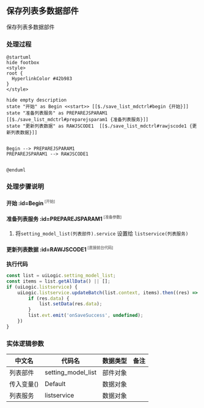## 保存列表多数据部件 <!-- {docsify-ignore-all} -->

   保存列表多数据部件

### 处理过程

```plantuml
@startuml
hide footbox
<style>
root {
  HyperlinkColor #42b983
}
</style>

hide empty description
state "开始" as Begin <<start>> [[$./save_list_mdctrl#begin {开始}]]
state "准备列表服务" as PREPAREJSPARAM1  [[$./save_list_mdctrl#preparejsparam1 {准备列表服务}]]
state "更新列表数据" as RAWJSCODE1  [[$./save_list_mdctrl#rawjscode1 {更新列表数据}]]


Begin --> PREPAREJSPARAM1
PREPAREJSPARAM1 --> RAWJSCODE1


@enduml
```


### 处理步骤说明

#### 开始 :id=Begin<sup class="footnote-symbol"> <font color=gray size=1>[开始]</font></sup>




#### 准备列表服务 :id=PREPAREJSPARAM1<sup class="footnote-symbol"> <font color=gray size=1>[准备参数]</font></sup>



1. 将`setting_model_list(列表部件).service` 设置给  `listservice(列表服务)`

#### 更新列表数据 :id=RAWJSCODE1<sup class="footnote-symbol"> <font color=gray size=1>[直接前台代码]</font></sup>



<p class="panel-title"><b>执行代码</b></p>

```javascript
const list = uiLogic.setting_model_list;
const items = list.getAllData() || [];
if (uiLogic.listservice) {
    uiLogic.listservice.updateBatch(list.context, items).then((res) => {
        if (res.data) {
            list.setData(res.data);
        }
        list.evt.emit('onSaveSuccess', undefined);
    })
}
```



### 实体逻辑参数

|    中文名   |    代码名    |  数据类型      |备注 |
| --------| --------| --------  | --------   |
|列表部件|setting_model_list|部件对象||
|传入变量(<i class="fa fa-check"/></i>)|Default|数据对象||
|列表服务|listservice|数据对象||
